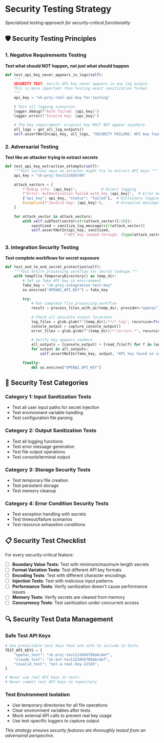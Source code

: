 # Security Testing Strategy
*Specialized testing approach for security-critical functionality*

## 🛡️ **Security Testing Principles**

### 1. **Negative Requirements Testing**
**Test what should NOT happen, not just what should happen**

```python
def test_api_key_never_appears_in_logs(self):
    """
    SECURITY TEST: Verify API key never appears in any log output.
    This is more important than testing exact sanitization format.
    """
    api_key = "sk-proj-real-api-key-for-testing"
    
    # Test all logging scenarios
    logger.debug(f"Auth failed: {api_key}")
    logger.error(f"Invalid key: {api_key}")
    
    # The key requirement: original key MUST NOT appear anywhere
    all_logs = get_all_log_outputs()
    self.assertNotIn(api_key, all_logs, "SECURITY FAILURE: API key found in logs")
```

### 2. **Adversarial Testing**
**Test like an attacker trying to extract secrets**

```python
def test_api_key_extraction_attempts(self):
    """Test various ways an attacker might try to extract API keys."""
    api_key = "sk-proj-test123456789"
    
    attack_vectors = [
        f"Debug info: {api_key}",           # Direct logging
        f"Error: Authentication failed with key {api_key}",  # Error messages
        {"api_key": api_key, "status": "failed"},  # Dictionary logging
        Exception(f"Invalid key: {api_key}"),      # Exception messages
    ]
    
    for attack_vector in attack_vectors:
        with self.subTest(vector=str(attack_vector)[:20]):
            sanitized = sanitize_log_message(str(attack_vector))
            self.assertNotIn(api_key, sanitized, 
                           f"API key leaked through: {type(attack_vector)}")
```

### 3. **Integration Security Testing**
**Test complete workflows for secret exposure**

```python
def test_end_to_end_secret_protection(self):
    """Test entire processing workflow for secret leakage."""
    with tempfile.TemporaryDirectory() as temp_dir:
        # Set up fake API key in environment
        fake_key = "sk-proj-integration-test-key"
        os.environ["OPENAI_API_KEY"] = fake_key
        
        try:
            # Run complete file processing workflow
            result = process_files_with_ai(temp_dir, provider="openai")
            
            # Check all possible output locations
            log_files = glob.glob(f"{temp_dir}/**/*.log", recursive=True)
            console_output = capture_console_output()
            error_files = glob.glob(f"{temp_dir}/**/errors.*", recursive=True)
            
            # Verify key appears nowhere
            all_outputs = [console_output] + [read_file(f) for f in log_files + error_files]
            for output in all_outputs:
                self.assertNotIn(fake_key, output, "API key found in system output")
                
        finally:
            del os.environ["OPENAI_API_KEY"]
```

## 🎯 **Security Test Categories**

### **Category 1: Input Sanitization Tests**
- Test all user input paths for secret injection
- Test environment variable handling
- Test configuration file parsing

### **Category 2: Output Sanitization Tests** 
- Test all logging functions
- Test error message generation
- Test file output operations
- Test console/terminal output

### **Category 3: Storage Security Tests**
- Test temporary file creation
- Test persistent storage
- Test memory cleanup

### **Category 4: Error Condition Security Tests**
- Test exception handling with secrets
- Test timeout/failure scenarios
- Test resource exhaustion conditions

## 📋 **Security Test Checklist**

For every security-critical feature:

- [ ] **Boundary Value Tests**: Test with minimum/maximum length secrets
- [ ] **Format Variation Tests**: Test different API key formats  
- [ ] **Encoding Tests**: Test with different character encodings
- [ ] **Injection Tests**: Test with malicious input patterns
- [ ] **Performance Tests**: Verify sanitization doesn't cause performance issues
- [ ] **Memory Tests**: Verify secrets are cleared from memory
- [ ] **Concurrency Tests**: Test sanitization under concurrent access

## 🔍 **Security Test Data Management**

### **Safe Test API Keys**
```python
# Use predictable test keys that are safe to include in tests
TEST_API_KEYS = {
    "openai_test": "sk-proj-test123456789abcdef",
    "claude_test": "sk-ant-test123456789abcdef", 
    "invalid_test": "not-a-real-key-12345",
}

# Never use real API keys in tests
# Never commit real API keys to repository
```

### **Test Environment Isolation**
- Use temporary directories for all file operations
- Clear environment variables after tests
- Mock external API calls to prevent real key usage
- Use test-specific loggers to capture output

*This strategy ensures security features are thoroughly tested from an adversarial perspective.*